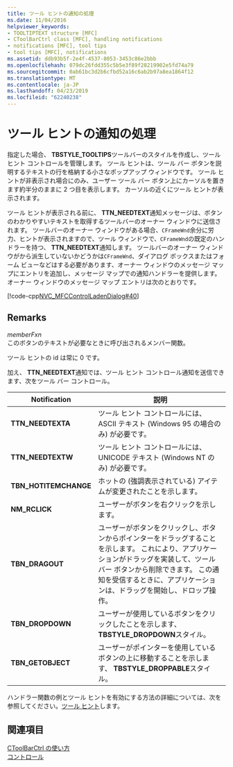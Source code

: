```yaml
---
title: ツール ヒントの通知の処理
ms.date: 11/04/2016
helpviewer_keywords:
- TOOLTIPTEXT structure [MFC]
- CToolBarCtrl class [MFC], handling notifications
- notifications [MFC], tool tips
- tool tips [MFC], notifications
ms.assetid: ddb93b5f-2e4f-4537-8053-3453c86e2bbb
ms.openlocfilehash: 079dc26fdd355c5b5e3f89f28219902e5fd74a79
ms.sourcegitcommit: 0ab61bc3d2b6cfbd52a16c6ab2b97a8ea1864f12
ms.translationtype: MT
ms.contentlocale: ja-JP
ms.lasthandoff: 04/23/2019
ms.locfileid: "62240238"
---
```

# <a name="handling-tool-tip-notifications"></a>ツール ヒントの通知の処理

指定した場合、 **TBSTYLE_TOOLTIPS**ツールバーのスタイルを作成し、ツール ヒント コントロールを管理します。 ツール ヒントは、ツール バー ボタンを説明するテキストの行を格納する小さなポップアップ ウィンドウです。 ツール ヒントが非表示され場合にのみ、ユーザー ツール バー ボタン上にカーソルを置きます約半分のままに 2 つ目を表示します。 カーソルの近くにツール ヒントが表示されます。

ツール ヒントが表示される前に、 **TTN_NEEDTEXT**通知メッセージは、ボタンのわかりやすいテキストを取得するツールバーのオーナー ウィンドウに送信されます。 ツールバーのオーナー ウィンドウがある場合、`CFrameWnd`余分に労力、ヒントが表示されますので、ツール ウィンドウで、`CFrameWnd`の既定のハンドラーを持つ、 **TTN_NEEDTEXT**通知します。 ツールバーのオーナー ウィンドウがから派生していないかどうかは`CFrameWnd`、ダイアログ ボックスまたはフォーム ビューなどはする必要があります、オーナー ウィンドウのメッセージ マップにエントリを追加し、メッセージ マップでの通知ハンドラーを提供します。 オーナー ウィンドウのメッセージ マップ エントリは次のとおりです。

[!code-cpp[NVC_MFCControlLadenDialog#40](../mfc/codesnippet/cpp/handling-tool-tip-notifications_1.cpp)]

## <a name="remarks"></a>Remarks

*memberFxn*<br/>
このボタンのテキストが必要なときに呼び出されるメンバー関数。

ツール ヒントの id は常に 0 です。

加え、 **TTN_NEEDTEXT**通知では、ツール ヒント コントロール通知を送信できます、次をツール バー コントロール。

|Notification|説明|
|------------------|-------------|
|**TTN_NEEDTEXTA**|ツール ヒント コントロールには、ASCII テキスト (Windows 95 の場合のみ) が必要です。|
|**TTN_NEEDTEXTW**|ツール ヒント コントロールには、UNICODE テキスト (Windows NT のみ) が必要です。|
|**TBN_HOTITEMCHANGE**|ホットの (強調表示されている) アイテムが変更されたことを示します。|
|**NM_RCLICK**|ユーザーがボタンを右クリックを示します。|
|**TBN_DRAGOUT**|ユーザーがボタンをクリックし、ボタンからポインターをドラッグすることを示します。 これにより、アプリケーションがドラッグを実装して、ツール バー ボタンから削除できます。 この通知を受信するときに、アプリケーションは、ドラッグを開始し、ドロップ操作。|
|**TBN_DROPDOWN**|ユーザーが使用しているボタンをクリックしたことを示します、 **TBSTYLE_DROPDOWN**スタイル。|
|**TBN_GETOBJECT**|ユーザーがポインターを使用しているボタンの上に移動することを示します、 **TBSTYLE_DROPPABLE**スタイル。|

ハンドラー関数の例とツール ヒントを有効にする方法の詳細については、次を参照してください。[ツール ヒント](../mfc/tool-tips-in-windows-not-derived-from-cframewnd.md)します。

## <a name="see-also"></a>関連項目

[CToolBarCtrl の使い方](../mfc/using-ctoolbarctrl.md)<br/>
[コントロール](../mfc/controls-mfc.md)
